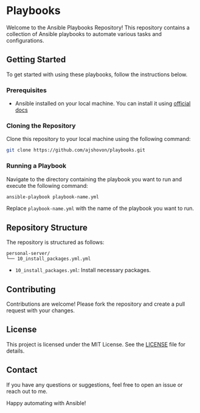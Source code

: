 # Playbooks

Welcome to the Ansible Playbooks Repository! This repository contains a collection of Ansible playbooks to automate various tasks and configurations.

## Getting Started

To get started with using these playbooks, follow the instructions below.

### Prerequisites

- Ansible installed on your local machine. You can install it using [official docs](https://docs.ansible.com/ansible/latest/installation_guide/intro_installation.html)

### Cloning the Repository

Clone this repository to your local machine using the following command:
```bash
git clone https://github.com/ajshovon/playbooks.git
```

### Running a Playbook

Navigate to the directory containing the playbook you want to run and execute the following command:
```bash
ansible-playbook playbook-name.yml
```

Replace `playbook-name.yml` with the name of the playbook you want to run.

## Repository Structure

The repository is structured as follows:
```
personal-server/
└── 10_install_packages.yml.yml
```

- `10_install_packages.yml`: Install necessary packages.

## Contributing

Contributions are welcome! Please fork the repository and create a pull request with your changes.

## License

This project is licensed under the MIT License. See the [LICENSE](LICENSE) file for details.

## Contact

If you have any questions or suggestions, feel free to open an issue or reach out to me.

Happy automating with Ansible!